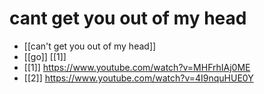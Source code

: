 # cant get you out of my head

- [[can't get you out of my head]]
- [[go]] [[1]]
- [[1]] https://www.youtube.com/watch?v=MHFrhIAj0ME
- [[2]] https://www.youtube.com/watch?v=4I9nquHUE0Y



